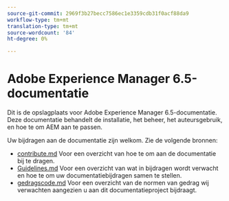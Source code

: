 ```yaml
---
source-git-commit: 2969f3b27becc7586ec1e3359cdb31f0acf88da9
workflow-type: tm+mt
translation-type: tm+mt
source-wordcount: '84'
ht-degree: 0%

---
```

# Adobe Experience Manager 6.5-documentatie

Dit is de opslagplaats voor Adobe Experience Manager 6.5-documentatie. Deze documentatie behandelt de installatie, het beheer, het auteursgebruik, en hoe te om AEM aan te passen.

Uw bijdragen aan de documentatie zijn welkom. Zie de volgende bronnen:

* [contribute.md](contributing.md) Voor een overzicht van hoe te om aan de documentatie bij te dragen.
* [Guidelines.md](guidelines.md) Voor een overzicht van wat in bijdragen wordt verwacht en hoe te om uw documentatiebijdragen samen te stellen.
* [gedragscode.md](code-of-conduct.md) Voor een overzicht van de normen van gedrag wij verwachten aangezien u aan dit documentatieproject bijdraagt.

